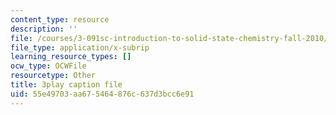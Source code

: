 ```yaml
---
content_type: resource
description: ''
file: /courses/3-091sc-introduction-to-solid-state-chemistry-fall-2010/55e49703aa675464876c637d3bcc6e91_p6isgsReWmI.vtt
file_type: application/x-subrip
learning_resource_types: []
ocw_type: OCWFile
resourcetype: Other
title: 3play caption file
uid: 55e49703-aa67-5464-876c-637d3bcc6e91
---
```

